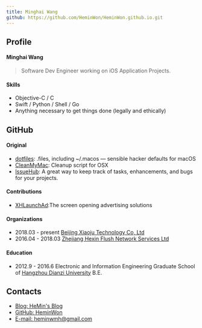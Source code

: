 ```yaml
---
title: Minghai Wang
github: https://github.com/HeminWon/HeminWon.github.io.git
---
```


## Profile
#### Minghai Wang
> Software Dev Engineer working on iOS Application Projects.

#### Skills
- Objective-C / C
- Swift / Python / Shell / Go
- Anything necessary to get things done (legally and ethically)

## GitHub

#### Original
- [dotfiles](https://github.com/HeminWon/dotfiles): .files, including ~/.macos — sensible hacker defaults for macOS
- [CleanMyMac](https://github.com/HeminWon/CleanMyMac): Cleanup script for OSX
- [IssueHub](https://github.com/HeminWon/IssueHub): A great way to keep track of tasks, enhancements, and bugs for your projects.

#### Contributions
- [XHLaunchAd](https://github.com/CoderZhuXH/XHLaunchAd):The screen opening advertising solutions

#### Organizations
- 2018.03 - present  [Beijing Xiaoju Technology Co, Ltd](https://www.didiglobal.com/)
- 2016.04 - 2018.03  [Zhejiang Hexin Flush Network Services Ltd](https://itunes.apple.com/cn/app/%E5%90%8C%E8%8A%B1%E9%A1%BA-%E7%82%92%E8%82%A1-%E8%82%A1%E7%A5%A8/id303191318?mt=8)

#### Education
- 2012.9 - 2016.6 Electronic and Information Engineering Graduate School of [Hangzhou Dianzi University](http://www.hdu.edu.cn/) B.E.

## Contacts
- [Blog: HeMin's Blog](https://heminwon.github.io/blog/)
- [GitHub: HeminWon](https://github.com/HeminWon)
- [E-mail: heminwmh@gmail.com](mailto:heminwmh@gmail.com)
